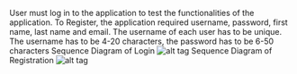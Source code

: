 User must log in to the application to test the functionalities of the application.
To Register, the application required username, password, first name, last name and email. The username of each user has to be unique.
The username has to be 4-20 characters, the password has to be 6-50 characters
Sequence Diagram of Login
![alt tag](https://github.com/chuongngd/Images-Object-Detection/blob/master/pictures/login.png)
Sequence Diagram of Registration
![alt tag](https://github.com/chuongngd/Images-Object-Detection/blob/master/pictures/register.png)
